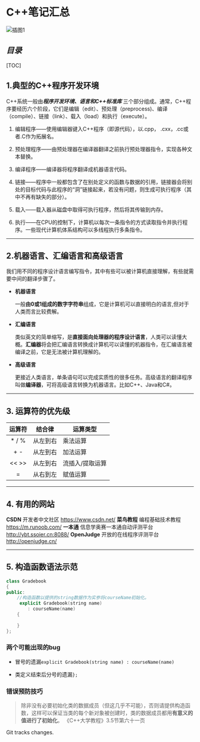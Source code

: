 # C++笔记汇总



![插图1](https://img.zcool.cn/community/0130c55ad448b5a8012138679fe40f.jpg@3000w_1l_2o_100sh.jpg)

## ***目录***

[TOC]


## 1.典型的C++程序开发环境

C++系统一般由***程序开发环境、语言和C++标准库*** 三个部分组成。通常，C++程序要经历六个阶段，它们是编辑（edit）、预处理（preprocess)、编译（compile）、链接（link）、载入（load）和执行（execute）。

1. 编辑程序——使用编辑器键入C++程序（即源代码），以.cpp， .cxx，.cc或者.C作为拓展名。

2. 预处理程序——由预处理器在编译器翻译之前执行预处理器指令，实现各种文本替换。

3. 编译程序——编译器将程序翻译成机器语言代码。

4. 链接——程序中一般都包含了在别处定义的函数与数据的引用，链接器会将别处的目标代码与此程序的“洞”链接起来，若没有问题，则生成可执行程序（其中不再有缺失的部分）。

5. 载入——载入器从磁盘中取得可执行程序，然后将其传输到内存。

6. 执行——在CPU的控制下，计算机以每次一条指令的方式读取指令并执行程序。一些现代计算机体系结构可以多线程执行多条指令。

   

----



## 2.机器语言、汇编语言和高级语言

我们用不同的程序设计语言编写指令，其中有些可以被计算机直接理解，有些就需要中间的翻译步骤了。

- **机器语言**

  一般**由0或1组成的数字字符串**组成，它是计算机可以直接明白的语言,但对于人类而言比较费解。

- **汇编语言**

  类似英文的简单缩写，是**直接面向处理器的程序设计语言**，人类可以读懂大概。**汇编器**将会把汇编语言转换成计算机可以读懂的机器指令，在汇编语言被编译之前，它是无法被计算机理解的。

* **高级语言**

  更接近人类语言，单条语句可以完成实质性的很多任务。高级语言的翻译程序叫做**编译器**，可将高级语言转换为机器语言。比如C++、Java和C#。

----



## 3. 运算符的优先级

| 运算符 | 结合律 | 运算类型 |
| :----: | ---- | ----|
| \* / % | 从左到右 | 乘法运算 |
| \+ \- | 从左到右 | 加法运算 |
| <<  >> | 从左到右 | 流插入/提取运算 |
| = | 从右到左 | 赋值运算 |

----



## 4. 有用的网站

**CSDN** 开发者中文社区 <https://www.csdn.net/>
**菜鸟教程** 编程基础技术教程 <https://m.runoob.com/>
**一本通** 信息学奥赛一本通自动评测平台 <http://ybt.ssoier.cn:8088/>
**OpenJudge** 开放的在线程序评测平台 <http://openjudge.cn/>

----



## 5. 构造函数语法示范

```c++
class Gradebook
{
public:
	//构造函数以提供的string数据作为实参将courseName初始化。
	 explicit Gradebook(string name)
		: courseName(name)
	{
         
    }
};
```
### 两个可能出现的bug
* 冒号的遗漏`explicit Gradebook(string name) : courseName(name) `

* 类定义结束后分号的遗漏`};`
### 错误预防技巧
> 除非没有必要初始化类的数据成员（但这几乎不可能），否则请提供构造函数，这样可以保证当类的每个新对象被创建时，类的数据成员都用**有意义的值进行了初始化**。
>                                                                                                                                                                   《C++大学教程》3.5节第六十一页



Git tracks changes.